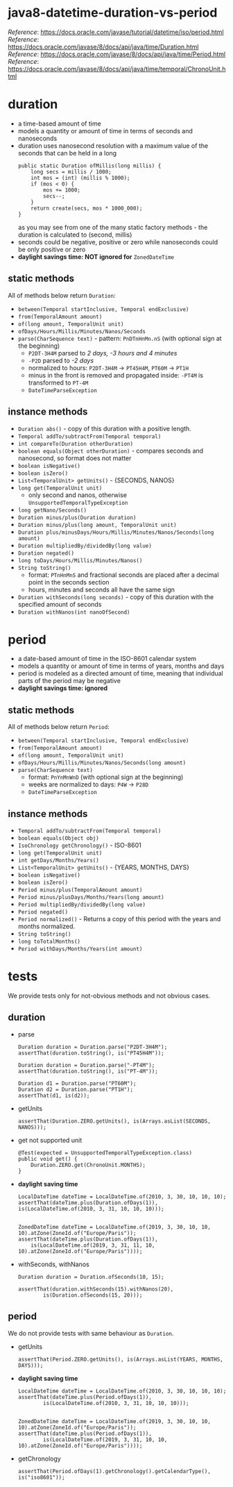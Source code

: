 # java8-datetime-duration-vs-period
_Reference_: https://docs.oracle.com/javase/tutorial/datetime/iso/period.html  
_Reference_: https://docs.oracle.com/javase/8/docs/api/java/time/Duration.html  
_Reference_: https://docs.oracle.com/javase/8/docs/api/java/time/Period.html  
_Reference_: https://docs.oracle.com/javase/8/docs/api/java/time/temporal/ChronoUnit.html

# duration
* a time-based amount of time
* models a quantity or amount of time in terms of seconds and nanoseconds
* duration uses nanosecond resolution with a maximum value of the seconds that can be held in a long
    ```
    public static Duration ofMillis(long millis) {
        long secs = millis / 1000;
        int mos = (int) (millis % 1000);
        if (mos < 0) {
            mos += 1000;
            secs--;
        }
        return create(secs, mos * 1000_000);
    }
    ```
    as you may see from one of the many static factory 
    methods - the duration is calculated to (second, millis)
* seconds could be negative, positive or zero while nanoseconds could be only positive or zero
* **daylight savings time: NOT ignored for** `ZonedDateTime`

## static methods
All of methods below return `Duration`:
* `between(Temporal startInclusive, Temporal endExclusive)`
* `from(TemporalAmount amount)`
* `of(long amount, TemporalUnit unit)`
* `ofDays/Hours/Millis/Minutes/Nanos/Seconds`
* `parse(CharSequence text)` - pattern: `PnDTnHnMn.nS` (with optional sign at the beginning)
    * `P2DT-3H4M` parsed to _2 days, -3 hours and 4 minutes_
    * `-P2D` parsed to _-2 days_
    * normalized to hours: `P2DT-3H4M` -> `PT45H4M`, `PT60M` -> `PT1H`
    * minus in the front is removed and propagated inside: `-PT4M` is transformed to `PT-4M`
    * `DateTimeParseException`

## instance methods
* `Duration abs()` - copy of this duration with a positive length.
* `Temporal addTo/subtractFrom(Temporal temporal)`
* `int compareTo(Duration otherDuration)`
* `boolean equals(Object otherDuration)` - compares seconds and nanosecond, so format does not matter
* `boolean isNegative()`
* `boolean isZero()`
* `List<TemporalUnit> getUnits()` - {SECONDS, NANOS}
* `long	get(TemporalUnit unit)`
    * only second and nanos, otherwise `UnsupportedTemporalTypeException`
* `long getNano/Seconds()`
* `Duration minus/plus(Duration duration)`
* `Duration minus/plus(long amount, TemporalUnit unit)`
* `Duration plus/minusDays/Hours/Millis/Minutes/Nanos/Seconds(long amount)`
* `Duration multipliedBy/dividedBy(long value)`
* `Duration negated()`
* `long toDays/Hours/Millis/Minutes/Nanos()`
* `String toString()`
    * format: `PTnHnMnS` and fractional seconds are placed after a decimal point in the seconds section
    * hours, minutes and seconds all have the same sign
* `Duration withSeconds(long seconds)` - copy of this duration with the specified amount of seconds
* `Duration withNanos(int nanoOfSecond)`

# period
* a date-based amount of time in the ISO-8601 calendar system
* models a quantity or amount of time in terms of years, months and days
* period is modeled as a directed amount of time, meaning that individual parts of the period may be negative
* **daylight savings time: ignored**

## static methods
All of methods below return `Period`:
* `between(Temporal startInclusive, Temporal endExclusive)`
* `from(TemporalAmount amount)`
* `of(long amount, TemporalUnit unit)`
* `ofDays/Hours/Millis/Minutes/Nanos/Seconds(long amount)`
* `parse(CharSequence text)`
    * format: `PnYnMnWnD` (with optional sign at the beginning)
    * weeks are normalized to days: `P4W` -> `P28D`
    * `DateTimeParseException`

## instance methods
* `Temporal addTo/subtractFrom(Temporal temporal)`
* `boolean equals(Object obj)`
* `IsoChronology getChronology()` - ISO-8601
* `long	get(TemporalUnit unit)`
* `int getDays/Months/Years()`
* `List<TemporalUnit> getUnits()` - {YEARS, MONTHS, DAYS}
* `boolean isNegative()`
* `boolean isZero()`
* `Period minus/plus(TemporalAmount amount)`
* `Period minus/plusDays/Months/Years(long amount)`
* `Period multipliedBy/dividedBy(long value)`
* `Period negated()`
* `Period normalized()` - Returns a copy of this period with the years and months normalized.
* `String toString()`
* `long	toTotalMonths()`
* `Period withDays/Months/Years(int amount)`

# tests
We provide tests only for not-obvious methods and not obvious cases.

## duration
* parse
    ```
    Duration duration = Duration.parse("P2DT-3H4M");
    assertThat(duration.toString(), is("PT45H4M"));
    
    Duration duration = Duration.parse("-PT4M");
    assertThat(duration.toString(), is("PT-4M"));
    
    Duration d1 = Duration.parse("PT60M");
    Duration d2 = Duration.parse("PT1H");
    assertThat(d1, is(d2));
    ```
* getUnits
    ```
    assertThat(Duration.ZERO.getUnits(), is(Arrays.asList(SECONDS, NANOS)));
    ```
* get not supported unit
    ```
    @Test(expected = UnsupportedTemporalTypeException.class)
    public void get() {
        Duration.ZERO.get(ChronoUnit.MONTHS);
    }
    ```
* **daylight saving time**
    ```
    LocalDateTime dateTime = LocalDateTime.of(2010, 3, 30, 10, 10, 10);
    assertThat(dateTime.plus(Duration.ofDays(1)), is(LocalDateTime.of(2010, 3, 31, 10, 10, 10)));
    
    
    ZonedDateTime dateTime = LocalDateTime.of(2019, 3, 30, 10, 10, 10).atZone(ZoneId.of("Europe/Paris"));
    assertThat(dateTime.plus(Duration.ofDays(1)), 
        is(LocalDateTime.of(2019, 3, 31, 11, 10, 10).atZone(ZoneId.of("Europe/Paris"))));
    ```
* withSeconds, withNanos
    ```
    Duration duration = Duration.ofSeconds(10, 15);
    
    assertThat(duration.withSeconds(15).withNanos(20),
            is(Duration.ofSeconds(15, 20)));
    ```
## period
We do not provide tests with same behaviour as `Duration`.
* getUnits
    ```
    assertThat(Period.ZERO.getUnits(), is(Arrays.asList(YEARS, MONTHS, DAYS)));
    ```
* **daylight saving time**
    ```
    LocalDateTime dateTime = LocalDateTime.of(2010, 3, 30, 10, 10, 10);
    assertThat(dateTime.plus(Period.ofDays(1)),
            is(LocalDateTime.of(2010, 3, 31, 10, 10, 10)));
            
            
    ZonedDateTime dateTime = LocalDateTime.of(2019, 3, 30, 10, 10, 10).atZone(ZoneId.of("Europe/Paris"));
    assertThat(dateTime.plus(Period.ofDays(1)),
            is(LocalDateTime.of(2019, 3, 31, 10, 10, 10).atZone(ZoneId.of("Europe/Paris"))));
    ```
* getChronology
    ```
    assertThat(Period.ofDays(1).getChronology().getCalendarType(), is("iso8601"));
    ```
